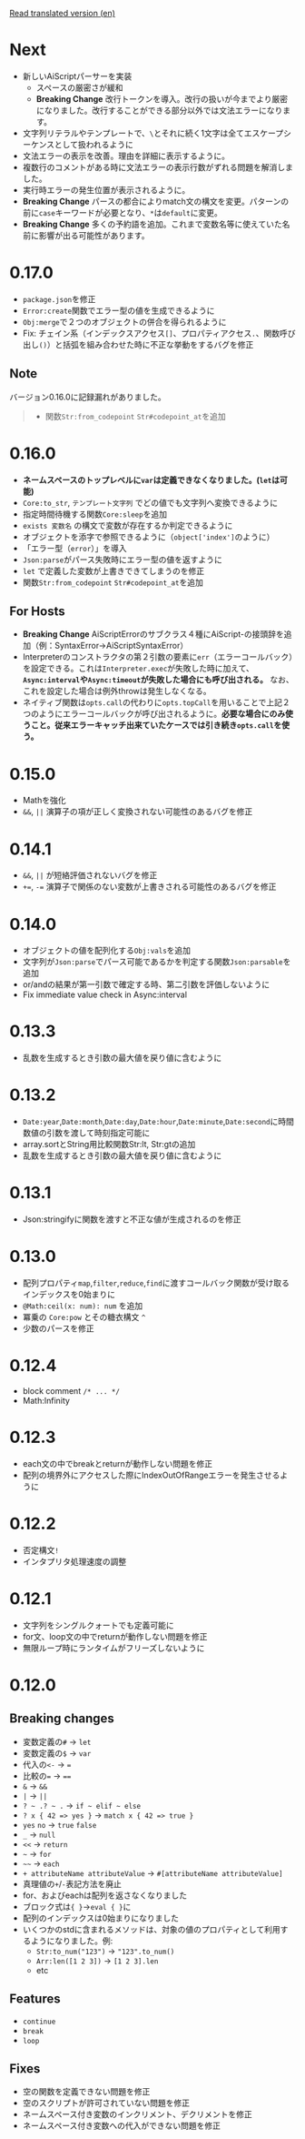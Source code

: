 [Read translated version (en)](./translations/en/CHANGELOG.md)

# Next
- 新しいAiScriptパーサーを実装
  - スペースの厳密さが緩和
  - **Breaking Change** 改行トークンを導入。改行の扱いが今までより厳密になりました。改行することができる部分以外では文法エラーになります。
- 文字列リテラルやテンプレートで、`\`とそれに続く1文字は全てエスケープシーケンスとして扱われるように
- 文法エラーの表示を改善。理由を詳細に表示するように。
- 複数行のコメントがある時に文法エラーの表示行数がずれる問題を解消しました。
- 実行時エラーの発生位置が表示されるように。
- **Breaking Change** パースの都合によりmatch文の構文を変更。パターンの前に`case`キーワードが必要となり、`*`は`default`に変更。
- **Breaking Change** 多くの予約語を追加。これまで変数名等に使えていた名前に影響が出る可能性があります。

# 0.17.0
- `package.json`を修正
- `Error:create`関数でエラー型の値を生成できるように
- `Obj:merge`で２つのオブジェクトの併合を得られるように
- Fix: チェイン系（インデックスアクセス`[]`、プロパティアクセス`.`、関数呼び出し`()`）と括弧を組み合わせた時に不正な挙動をするバグを修正
## Note
バージョン0.16.0に記録漏れがありました。
>- 関数`Str:from_codepoint` `Str#codepoint_at`を追加

# 0.16.0
- **ネームスペースのトップレベルに`var`は定義できなくなりました。(`let`は可能)**
- `Core:to_str`, `テンプレート文字列` でどの値でも文字列へ変換できるように
- 指定時間待機する関数`Core:sleep`を追加
- `exists 変数名` の構文で変数が存在するか判定できるように
- オブジェクトを添字で参照できるように（`object['index']`のように）
- 「エラー型（`error`）」を導入
- `Json:parse`がパース失敗時にエラー型の値を返すように
- `let` で定義した変数が上書きできてしまうのを修正
- 関数`Str:from_codepoint` `Str#codepoint_at`を追加

## For Hosts
- **Breaking Change** AiScriptErrorのサブクラス４種にAiScript-の接頭辞を追加（例：SyntaxError→AiScriptSyntaxError）
- Interpreterのコンストラクタの第２引数の要素に`err`（エラーコールバック）を設定できる。これは`Interpreter.exec`が失敗した時に加えて、**`Async:interval`や`Async:timeout`が失敗した場合にも呼び出される。** なお、これを設定した場合は例外throwは発生しなくなる。
- ネイティブ関数は`opts.call`の代わりに`opts.topCall`を用いることで上記２つのようにエラーコールバックが呼び出されるように。**必要な場合にのみ使うこと。従来エラーキャッチ出来ていたケースでは引き続き`opts.call`を使う。**

# 0.15.0
- Mathを強化
- `&&`, `||` 演算子の項が正しく変換されない可能性のあるバグを修正

# 0.14.1

- `&&`, `||` が短絡評価されないバグを修正
- `+=`, `-=` 演算子で関係のない変数が上書きされる可能性のあるバグを修正

# 0.14.0

- オブジェクトの値を配列化する`Obj:vals`を追加
- 文字列が`Json:parse`でパース可能であるかを判定する関数`Json:parsable`を追加
- or/andの結果が第一引数で確定する時、第二引数を評価しないように
- Fix immediate value check in Async:interval

# 0.13.3
- 乱数を生成するとき引数の最大値を戻り値に含むように

# 0.13.2
- `Date:year`,`Date:month`,`Date:day`,`Date:hour`,`Date:minute`,`Date:second`に時間数値の引数を渡して時刻指定可能に
- array.sortとString用比較関数Str:lt, Str:gtの追加
- 乱数を生成するとき引数の最大値を戻り値に含むように

# 0.13.1
- Json:stringifyに関数を渡すと不正な値が生成されるのを修正

# 0.13.0
- 配列プロパティ`map`,`filter`,`reduce`,`find`に渡すコールバック関数が受け取るインデックスを0始まりに
- `@Math:ceil(x: num): num` を追加
- 冪乗の `Core:pow` とその糖衣構文 `^`
- 少数のパースを修正

# 0.12.4
- block comment `/* ... */`
- Math:Infinity

# 0.12.3
- each文の中でbreakとreturnが動作しない問題を修正
- 配列の境界外にアクセスした際にIndexOutOfRangeエラーを発生させるように

# 0.12.2
- 否定構文`!`
- インタプリタ処理速度の調整

# 0.12.1
- 文字列をシングルクォートでも定義可能に
- for文、loop文の中でreturnが動作しない問題を修正
- 無限ループ時にランタイムがフリーズしないように

# 0.12.0
## Breaking changes
- 変数定義の`#` → `let`
- 変数定義の`$` → `var`
- 代入の`<-` → `=`
- 比較の`=` → `==`
- `&` → `&&`
- `|` → `||`
- `? ~ .? ~ .` → `if ~ elif ~ else`
- `? x { 42 => yes }` → `match x { 42 => true }`
- `yes` `no` → `true` `false`
- `_` → `null`
- `<<` → `return`
- `~` → `for`
- `~~` → `each`
- `+ attributeName attributeValue` → `#[attributeName attributeValue]`
- 真理値の`+`/`-`表記方法を廃止
- for、およびeachは配列を返さなくなりました
- ブロック式は`{ }`→`eval { }`に
- 配列のインデックスは0始まりになりました
- いくつかのstdに含まれるメソッドは、対象の値のプロパティとして利用するようになりました。例:
	- `Str:to_num("123")` -> `"123".to_num()`
	- `Arr:len([1 2 3])` -> `[1 2 3].len`
	- etc

## Features
- `continue`
- `break`
- `loop`

## Fixes
- 空の関数を定義できない問題を修正
- 空のスクリプトが許可されていない問題を修正
- ネームスペース付き変数のインクリメント、デクリメントを修正
- ネームスペース付き変数への代入ができない問題を修正 
